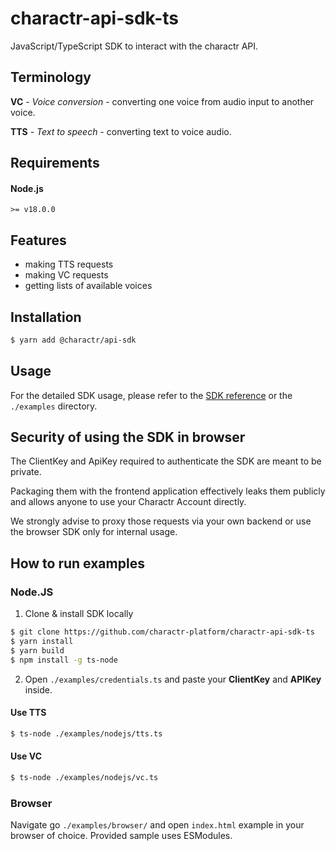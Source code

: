 # charactr-api-sdk-ts

JavaScript/TypeScript SDK to interact with the charactr API.

## Terminology
**VC** - *Voice conversion* - converting one voice from audio input to another voice.

**TTS** - *Text to speech* - converting text to voice audio.

## Requirements

#### Node.js
```
>= v18.0.0
```

## Features

- making TTS requests
- making VC requests
- getting lists of available voices

## Installation
```bash
$ yarn add @charactr/api-sdk
```

## Usage

For the detailed SDK usage, please refer to the [SDK reference](https://docs.api.charactr.com/reference/typescript-javascript) or the `./examples` directory.

## Security of using the SDK in browser
The ClientKey and ApiKey required to authenticate the SDK are meant to be private.

Packaging them with the frontend application effectively leaks them publicly and allows anyone to use your Charactr Account directly.

We strongly advise to proxy those requests via your own backend or use the browser SDK only for internal usage.

## How to run examples

### Node.JS

1. Clone & install SDK locally
```bash
$ git clone https://github.com/charactr-platform/charactr-api-sdk-ts
$ yarn install
$ yarn build
$ npm install -g ts-node
```

2. Open `./examples/credentials.ts` and paste your **ClientKey** and **APIKey** inside.

#### Use TTS
```bash
$ ts-node ./examples/nodejs/tts.ts
```

#### Use VC
```bash
$ ts-node ./examples/nodejs/vc.ts
```

### Browser

Navigate go `./examples/browser/` and open `index.html` example in your browser of choice. Provided sample uses ESModules.
